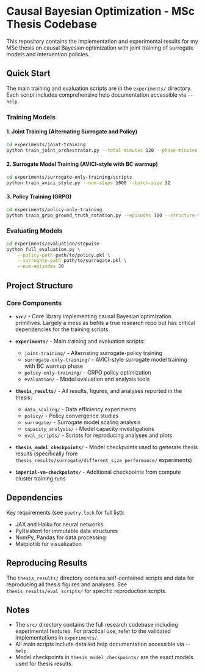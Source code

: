 # Causal Bayesian Optimization - MSc Thesis Codebase

This repository contains the implementation and experimental results for my MSc thesis on causal Bayesian optimization with joint training of surrogate models and intervention policies.

## Quick Start

The main training and evaluation scripts are in the `experiments/` directory. Each script includes comprehensive help documentation accessible via `--help`.

### Training Models

#### 1. Joint Training (Alternating Surrogate and Policy)
```bash
cd experiments/joint-training
python train_joint_orchestrator.py --total-minutes 120 --phase-minutes 10
```

#### 2. Surrogate Model Training (AVICI-style with BC warmup)
```bash
cd experiments/surrogate-only-training/scripts
python train_avici_style.py --num-steps 1000 --batch-size 32
```

#### 3. Policy Training (GRPO)
```bash
cd experiments/policy-only-training
python train_grpo_ground_truth_rotation.py --episodes 100 --structure-types chain
```

### Evaluating Models

```bash
cd experiments/evaluation/stepwise
python full_evaluation.py \
    --policy-path path/to/policy.pkl \
    --surrogate-path path/to/surrogate.pkl \
    --num-episodes 30
```

## Project Structure

### Core Components

- **`src/`** - Core library implementing causal Bayesian optimization primitives. Largely a mess as befits a true research repo but has critical dependencies for the training scripts.

- **`experiments/`** - Main training and evaluation scripts:
  - `joint-training/` - Alternating surrogate-policy training
  - `surrogate-only-training/` - AVICI-style surrogate model training with BC warmup phase
  - `policy-only-training/` - GRPO policy optimization
  - `evaluation/` - Model evaluation and analysis tools

- **`thesis_results/`** - All results, figures, and analyses reported in the thesis:
  - `data_scaling/` - Data efficiency experiments
  - `policy/` - Policy convergence studies
  - `surrogate/` - Surrogate model scaling analysis
  - `capacity_analysis/` - Model capacity investigations
  - `eval_scripts/` - Scripts for reproducing analyses and plots

- **`thesis_model_checkpoints/`** - Model checkpoints used to generate thesis results (specifically from `thesis_results/surrogate/different_size_performance/` experiments)

- **`imperial-vm-checkpoints/`** - Additional checkpoints from compute cluster training runs

## Dependencies

Key requirements (see `poetry.lock` for full list):
- JAX and Haiku for neural networks
- PyRsistent for immutable data structures
- NumPy, Pandas for data processing
- Matplotlib for visualization

## Reproducing Results

The `thesis_results/` directory contains self-contained scripts and data for reproducing all thesis figures and analyses. See `thesis_results/eval_scripts/` for specific reproduction scripts.

## Notes

- The `src/` directory contains the full research codebase including experimental features. For practical use, refer to the validated implementations in `experiments/`.
- All main scripts include detailed help documentation accessible via `--help`.
- Model checkpoints in `thesis_model_checkpoints/` are the exact models used for thesis results.